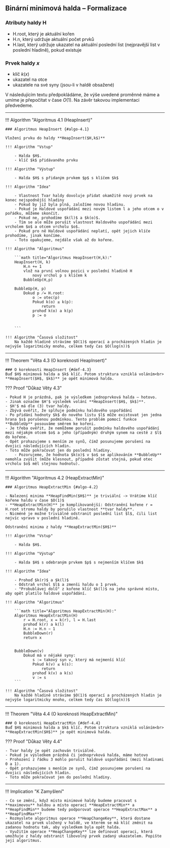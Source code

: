 ## Binární minimová halda – Formalizace

### Atributy haldy H

* H.root, který je aktuální kořen
* H.n, který udržuje aktuální počet prvků
* H.last, který udržuje ukazatel na aktuální poslední list (nejpravější list v poslední hladině), pokud existuje

### Prvek haldy $x$

* klíč $k(x)$
* ukazatel na otce
* ukazatele na své syny (jsou-li v haldě obsažené)

V následujícím textu předpokládáme, že výše uvedené proměnné máme a umíme je přepočítat v čase $O(1)$. Na závěr takovou implementaci předvedeme.

---

<a id="algo-4.1"></a>
!!! Algorithm "Algoritmus 4.1 (HeapInsert)"

    ### Algoritmus HeapInsert {#algo-4.1}

    Vložení prvku do haldy **HeapInsert($H,k$)**

    !!! Algorithm "Vstup"

        - Halda $H$.
        - klíč $k$ přidávaného prvku
    
    !!! Algorithm "Výstup"

        - Halda $H$ s přidaným prvkem $p$ s klíčem $k$

    !!! Algorithm "Idea"

        - Vlastnost Tvar haldy dovoluje přidat okamžitě nový prvek na konec nejspodnější hladiny
        - Pokud by již byla plná, založíme novou hladinu.
        - Pokud je Haldové uspořádání mezi novým listem l a jeho otcem o v pořádku, můžeme skončit.
        - Pokud ne, prohodíme $k(l)$ a $k(o)$.
        - Tím se ale může porušit vlastnost Haldového uspořádání mezi vrcholem $o$ a otcem vrcholu $o$.
        - Pokud pro ně Haldové uspořádání neplatí, opět jejich klíče prohodíme, jinak končíme.
        - Toto opakujeme, nejdále však až do kořene.

    !!! Algorithm "Algoritmus"

        ```math title="Algoritmus HeapInsert(H,k):"
        HeapInsert(H, k)
            H.n += 1
            vlož na první volnou pozici v poslední hladině H
                nový vrchol p s klíčem k
            BubbleUp(H,p)
        
        BubbleUp(H, p)
            Dokud p ̸= H.root:
                o := otec(p)
                Pokud k(o) ≤ k(p):
                    return
                prohoď k(o) a k(p)
                p := o


        ```

    !!! Algorithm "Časová složitost"
        Na každé hladině strávíme $O(1)$ operací a procházených hladin je nejvýše logaritmicky mnoho, celkem tedy čas $O(log(n))$

---

<a id="def-4.3"></a>
!!! Theorem "Věta 4.3 (O koreknosti HeapInsert)"

    ### O koreknosti HeapInsert {#def-4.3}
    Buď $H$ minimová halda a $k$ klíč. Potom struktura vzniklá voláním<br> **HeapInsert($H$, $k$)** je opět minimová halda.

??? Proof "Důkaz Věty 4.3"

    - Pokud H je prázdná, pak je výsledkem jednoprvková halda – hotovo.
    - Jinak označme $H'$ výsledek volání **HeapInsert($H$, $k$)**.
    - $H'$ má dle (3) tvar haldy.
    - Zbývá ověřit, že splňuje podmínku haldového uspořádání
    - Po přidání hodnoty $k$ do nového listu $l$ může existovat jen jedna hrana $s$ porušenou podmínkou. Tento problém pomocí funkce **BubbleUp** posouváme směrem ke kořeni.
    - Je třeba ověřit, že nemůžeme porušit podmínku haldového uspořádání mezi nějakým otcem $o$ a jeho (případným) druhým synem na cestě z $l$ do kořene.
    - Opět prohazujeme s menším ze synů, čímž posunujeme porušení na dvojici následujících hladin.
    - Toto může pokračovat jen do poslední hladiny.
        - Pozorujeme, že hodnota $k(o)$ v $o$ se aplikováním **BubbleUp** nemohla zvýšit (může klesnout, případně zůstat stejná, pokud otec vrcholu $o$ měl stejnou hodnotu).


---

<a id="algo-4.2"></a>
!!! Algorithm "Algoritmus 4.2 (HeapExtractMin)"

    ### Algoritmus HeapExtractMin {#algo-4.2}
    
    - Nalezení minima **HeapFindMin($H$)** je triviální -> Vrátíme klíč kořene haldu v čase $O(1)$
    - **HeapExtractMin(H)** je komplikovanější: Odstranění kořene r = H.root stromu haldy by porušilo vlastnost **tvar haldy**.
    - Nicméně je možné triviálně odstranit poslední list $l$, čili list nejvíc vpravo v poslední hladině.

    Odstranění minima z haldy **HeapExtractMin($H$)**

    !!! Algorithm "Vstup"

        - Halda $H$.
    
    !!! Algorithm "Výstup"

        - Halda $H$ s odebraným prvkem $p$ s nejmenším klíčem $k$

    !!! Algorithm "Idea"

        - Prohoď $k(r)$ a $k(l)$
        - Odstraň vrchol $l$ a zmenši haldu o 1 prvek.
        - "Probublávej dolů" z kořene klíč $k(l)$ na jeho správné místo, aby opět platilo haldové uspořádání.

    !!! Algorithm "Algoritmus"

        ```math title="Algoritmus HeapExtractMin(H):"
        Algoritmus HeapExtractMin(H)
            r = H.root, x = k(r), l = H.last
            prohoď k(r) a k(l)
            H.n := H.n − 1
            BubbleDown(r)
            return x

        
        BubbleDown(v)
            Dokud má v nějaké syny:
                s := takový syn v, který má nejmenší klíč
                Pokud k(v) ≤ k(s):
                    return
                prohoď k(v) a k(s)
                v := s
        ```

    !!! Algorithm "Časová složitost"
        Na každé hladině strávíme $O(1)$ operací a procházených hladin je nejvýše logaritmicky mnoho, celkem tedy čas $O(log(n))$

---

<a id="def-4.4"></a>
!!! Theorem "Věta 4.4 (O koreknosti HeapExtractMin)"

    ### O koreknosti HeapExtractMin {#def-4.4}
    Buď $H$ minimová halda a $k$ klíč. Potom struktura vzniklá voláním<br> **HeapExtractMin($H$)** je opět minimová halda.

??? Proof "Důkaz Věty 4.4"

    - Tvar haldy je opět zachován triviálně.
    - Pokud je výsledkem prázdná či jednoprvková halda, máme hotovo
    - Prohození z řádku 3 mohlo porušit haldové uspořádání (mezi hladinami 0 a 1).
    - Opět prohazujeme s menším ze synů, čímž posunujeme porušení na dvojici následujících hladin.
    - Toto může pokračovat jen do poslední hladiny.

---

!!! Implication "K Zamyšlení"

    - Co se změní, když místo minimové haldy budeme pracovat s **maximovou** haldou a místo operací **HeapExtractMin** a **HeapFindMin** budeme tedy podporovat operace **HeapExtractMax** a **HeapFindMax**?
    - Rozmyslete algoritmus operace **HeapChangeKey**, která dostane ukazatel na prvek uložený v haldě, ve kterém se má klíč změnit na zadanou hodnotu tak, aby výsledkem byla opět halda.
    - Využitím operace **HeapChangeKey** lze definovat operaci, která umožňuje z haldy odstranit libovolný prvek zadaný ukazatelem. Popište její algoritmus.

